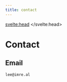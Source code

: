 ```yaml
---
title: contact
---
```


<svelte:head>
    <title>imre.al - contact</title>
    <meta property="og:title" content="contact" />
</svelte:head>

# Contact

## Email
```lee@imre.al```
